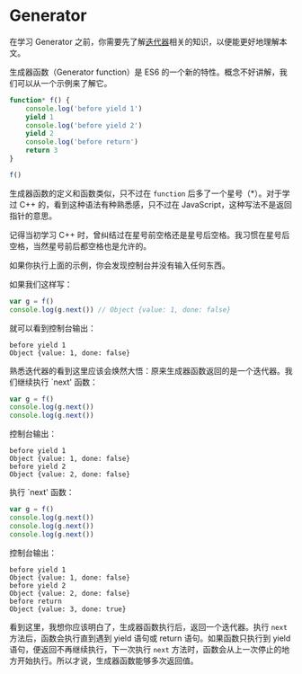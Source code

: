 # Generator

在学习 Generator 之前，你需要先了解[迭代器](iterator.md)相关的知识，以便能更好地理解本文。

生成器函数（Generator function）是 ES6 的一个新的特性。概念不好讲解，我们可以从一个示例来了解它。

```javascript
function* f() {
    console.log('before yield 1')
    yield 1
    console.log('before yield 2')
    yield 2
    console.log('before return')
    return 3
}

f()
```

生成器函数的定义和函数类似，只不过在 `function` 后多了一个星号（*）。对于学过 C++ 的，看到这种语法有种熟悉感，只不过在 JavaScript，这种写法不是返回指针的意思。 

记得当初学习 C++ 时，曾纠结过在星号前空格还是星号后空格。我习惯在星号后空格，当然星号前后都空格也是允许的。

如果你执行上面的示例，你会发现控制台并没有输入任何东西。

如果我们这样写：

```javascript
var g = f()
console.log(g.next()) // Object {value: 1, done: false}
```

就可以看到控制台输出：

```text
before yield 1
Object {value: 1, done: false}
```

熟悉迭代器的看到这里应该会焕然大悟：原来生成器函数返回的是一个迭代器。我们继续执行 `next' 函数：

```javascript
var g = f()
console.log(g.next())
console.log(g.next())
```

控制台输出：

```text
before yield 1
Object {value: 1, done: false}
before yield 2
Object {value: 2, done: false}
```

执行 `next' 函数：

```javascript
var g = f()
console.log(g.next())
console.log(g.next())
console.log(g.next())
```

控制台输出：

```text
before yield 1
Object {value: 1, done: false}
before yield 2
Object {value: 2, done: false}
before return
Object {value: 3, done: true}
```

看到这里，我想你应该明白了，生成器函数执行后，返回一个迭代器。执行 `next` 方法后，函数会执行直到遇到 yield 语句或 return 语句。如果函数只执行到 yield 语句，便返回不再继续执行，下一次执行 `next` 方法时，函数会从上一次停止的地方开始执行。所以才说，生成器函数能够多次返回值。

